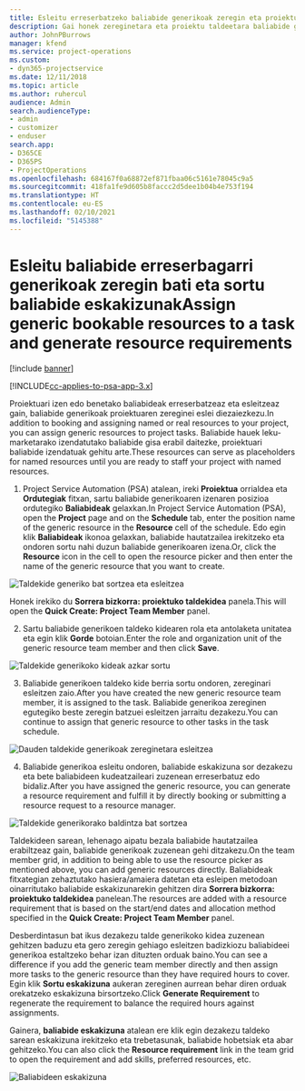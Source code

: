 ```yaml
---
title: Esleitu erreserbatzeko baliabide generikoak zeregin eta proiektu talde bati
description: Gai honek zereginetara eta proiektu taldeetara baliabide generikoak erreserbatzeko informazioa eskaintzen du.
author: JohnPBurrows
manager: kfend
ms.service: project-operations
ms.custom:
- dyn365-projectservice
ms.date: 12/11/2018
ms.topic: article
ms.author: ruhercul
audience: Admin
search.audienceType:
- admin
- customizer
- enduser
search.app:
- D365CE
- D365PS
- ProjectOperations
ms.openlocfilehash: 684167f0a68872ef871fbaa06c5161e78045c9a5
ms.sourcegitcommit: 418fa1fe9d605b8faccc2d5dee1b04b4e753f194
ms.translationtype: HT
ms.contentlocale: eu-ES
ms.lasthandoff: 02/10/2021
ms.locfileid: "5145388"
---
```

# <a name="assign-generic-bookable-resources-to-a-task-and-generate-resource-requirements"></a><span data-ttu-id="fa8da-103">Esleitu baliabide erreserbagarri generikoak zeregin bati eta sortu baliabide eskakizunak</span><span class="sxs-lookup"><span data-stu-id="fa8da-103">Assign generic bookable resources to a task and generate resource requirements</span></span> 

[!include [banner](../includes/psa-now-project-operations.md)]

[!INCLUDE[cc-applies-to-psa-app-3.x](../includes/cc-applies-to-psa-app-3x.md)]

<span data-ttu-id="fa8da-104">Proiektuari izen edo benetako baliabideak erreserbatzeaz eta esleitzeaz gain, baliabide generikoak proiektuaren zereginei eslei diezaiezkezu.</span><span class="sxs-lookup"><span data-stu-id="fa8da-104">In addition to booking and assigning named or real resources to your project, you can assign generic resources to project tasks.</span></span> <span data-ttu-id="fa8da-105">Baliabide hauek leku-marketarako izendatutako baliabide gisa erabil daitezke, proiektuari baliabide izendatuak gehitu arte.</span><span class="sxs-lookup"><span data-stu-id="fa8da-105">These resources can serve as placeholders for named resources until you are ready to staff your project with named resources.</span></span> 

1. <span data-ttu-id="fa8da-106">Project Service Automation (PSA) atalean, ireki **Proiektua** orrialdea eta **Ordutegiak** fitxan, sartu baliabide generikoaren izenaren posizioa ordutegiko **Baliabideak** gelaxkan.</span><span class="sxs-lookup"><span data-stu-id="fa8da-106">In Project Service Automation (PSA), open the **Project** page and on the **Schedule** tab, enter the position name of the generic resource in the **Resource** cell of the schedule.</span></span> <span data-ttu-id="fa8da-107">Edo egin klik **Baliabideak** ikonoa gelaxkan, baliabide hautatzailea irekitzeko eta ondoren sortu nahi duzun baliabide generikoaren izena.</span><span class="sxs-lookup"><span data-stu-id="fa8da-107">Or, click the **Resource** icon in the cell to open the resource picker and then enter the name of the generic resource that you want to create.</span></span>

![Taldekide generiko bat sortzea eta esleitzea](media/RM-how-to-9.png)

<span data-ttu-id="fa8da-109">Honek irekiko du **Sorrera bizkorra: proiektuko taldekidea** panela.</span><span class="sxs-lookup"><span data-stu-id="fa8da-109">This will open the **Quick Create: Project Team Member** panel.</span></span> 

2. <span data-ttu-id="fa8da-110">Sartu baliabide generikoen taldeko kidearen rola eta antolaketa unitatea eta egin klik **Gorde** botoian.</span><span class="sxs-lookup"><span data-stu-id="fa8da-110">Enter the role and organization unit of the generic resource team member and then click **Save**.</span></span>

![Taldekide generikoko kideak azkar sortu](media/RM-how-to-10.png)

3. <span data-ttu-id="fa8da-112">Baliabide generikoen taldeko kide berria sortu ondoren, zereginari esleitzen zaio.</span><span class="sxs-lookup"><span data-stu-id="fa8da-112">After you have created the new generic resource team member, it is assigned to the task.</span></span> <span data-ttu-id="fa8da-113">Baliabide generikoa zereginen egutegiko beste zeregin batzuei esleitzen jarraitu dezakezu.</span><span class="sxs-lookup"><span data-stu-id="fa8da-113">You can continue to assign that generic resource to other tasks in the task schedule.</span></span>

![Dauden taldekide generikoak zereginetara esleitzea](media/RM-how-to-11.png)

4. <span data-ttu-id="fa8da-115">Baliabide generikoa esleitu ondoren, baliabide eskakizuna sor dezakezu eta bete baliabideen kudeatzaileari zuzenean erreserbatuz edo bidaliz.</span><span class="sxs-lookup"><span data-stu-id="fa8da-115">After you have assigned the generic resource, you can generate a resource requirement and fulfill it by directly booking or submitting a resource request to a resource manager.</span></span>

![Taldekide generikorako baldintza bat sortzea](media/RM-how-to-12.png)

<span data-ttu-id="fa8da-117">Taldekideen sarean, lehenago aipatu bezala baliabide hautatzailea erabiltzeaz gain, baliabide generikoak zuzenean gehi ditzakezu.</span><span class="sxs-lookup"><span data-stu-id="fa8da-117">On the team member grid, in addition to being able to use the resource picker as mentioned above, you can add generic resources directly.</span></span> <span data-ttu-id="fa8da-118">Baliabideak fitxategian zehaztutako hasiera/amaiera datetan eta esleipen metodoan oinarritutako baliabide eskakizunarekin gehitzen dira **Sorrera bizkorra: proiektuko taldekidea** panelean.</span><span class="sxs-lookup"><span data-stu-id="fa8da-118">The resources are added with a resource requirement that is based on the start/end dates and allocation method specified in the **Quick Create: Project Team Member** panel.</span></span>

<span data-ttu-id="fa8da-119">Desberdintasun bat ikus dezakezu talde generikoko kidea zuzenean gehitzen baduzu eta gero zeregin gehiago esleitzen badizkiozu baliabideei generikoa estaltzeko behar izan dituzten orduak baino.</span><span class="sxs-lookup"><span data-stu-id="fa8da-119">You can see a difference if you add the generic team member directly and then assign more tasks to the generic resource than they have required hours to cover.</span></span> <span data-ttu-id="fa8da-120">Egin klik **Sortu eskakizuna** aukeran zereginen aurrean behar diren orduak orekatzeko eskakizuna birsortzeko.</span><span class="sxs-lookup"><span data-stu-id="fa8da-120">Click **Generate Requirement** to regenerate the requirement to balance the required hours against assignments.</span></span>

<span data-ttu-id="fa8da-121">Gainera, **baliabide eskakizuna** atalean ere klik egin dezakezu taldeko sarean eskakizuna irekitzeko eta trebetasunak, baliabide hobetsiak eta abar gehitzeko.</span><span class="sxs-lookup"><span data-stu-id="fa8da-121">You can also click the **Resource requirement** link in the team grid to open the requirement and add skills, preferred resources, etc.</span></span>

![Baliabideen eskakizuna](media/RM-how-to-13.png)

